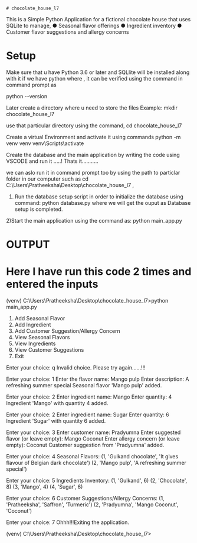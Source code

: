                                                                                            # chocolate_house_l7

This is a Simple Python Application for a fictional chocolate house that uses SQLite to manage,
● Seasonal flavor offerings
● Ingredient inventory
● Customer flavor suggestions and allergy concerns

# Setup 
Make sure that u have Python 3.6 or later and SQLlite will be installed along with it if we have python
where , it can be verified using the command in command prompt as

python --version

Later create a directory where u need to store the files 
Example:
mkdir chocolate_house_l7

use that particular directory using the command,
cd chocolate_house_l7

Create a virtual Environment and activate it using commands
python -m venv venv
venv\Scripts\activate

Create the database and the main application by writing the code using VSCODE and run it .....! Thats it...........

we can aslo run it in command prompt too by using the path to particlar folder in our computer such as 
cd C:\Users\Pratheeksha\Desktop\chocolate_house_l7 ,
1) Run the database setup script in order to initialize the database using command:
   python database.py
where we will get the ouput as 
Database setup is completed.

2)Start the main application using the command as:
  python main_app.py
  
# OUTPUT
# Here I have run this code 2 times and entered the inputs 


(venv) C:\Users\Pratheeksha\Desktop\chocolate_house_l7>python main_app.py
1. Add Seasonal Flavor
2. Add Ingredient
3. Add Customer Suggestion/Allergy Concern
4. View Seasonal Flavors
5. View Ingredients
6. View Customer Suggestions
7. Exit

Enter your choice: q
Invalid choice. Please try again......!!!

Enter your choice: 1
Enter the flavor name: Mango pulp
Enter description: A refreshing summer special
Seasonal flavor 'Mango pulp' added.

Enter your choice: 2
Enter ingredient name: Mango
Enter quantity: 4
Ingredient 'Mango' with quantity 4 added.

Enter your choice: 2
Enter ingredient name: Sugar
Enter quantity: 6
Ingredient 'Sugar' with quantity 6 added.

Enter your choice: 3
Enter customer name: Pradyumna
Enter suggested flavor (or leave empty): Mango Coconut
Enter allergy concern (or leave empty): Coconut
Customer suggestion from 'Pradyumna' added.

Enter your choice: 4
Seasonal Flavors:
(1, 'Gulkand chocolate', 'It gives flavour of Belgian dark chocolate')
(2, 'Mango pulp', 'A refreshing summer special')

Enter your choice: 5
Ingredients Inventory:
(1, 'Gulkand', 6)
(2, 'Chocolate', 8)
(3, 'Mango', 4)
(4, 'Sugar', 6)

Enter your choice: 6
Customer Suggestions/Allergy Concerns:
(1, 'Pratheeksha', 'Saffron', 'Turmeric')
(2, 'Pradyumna', 'Mango Coconut', 'Coconut')

Enter your choice: 7
Ohhh!!!Exiting the application.

(venv) C:\Users\Pratheeksha\Desktop\chocolate_house_l7>










  
